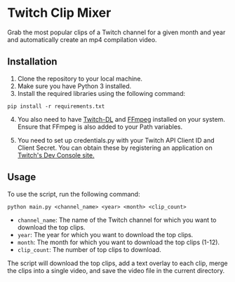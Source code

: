 # Twitch Clip Mixer
 Grab the most popular clips of a Twitch channel for a given month and year and automatically create an mp4 compilation video.

## Installation

1. Clone the repository to your local machine.
2. Make sure you have Python 3 installed.
3. Install the required libraries using the following command:

```pip install -r requirements.txt```

4. You also need to have [Twitch-DL](https://github.com/ihabunek/twitch-dl) and [FFmpeg](https://ffmpeg.org/) installed on your system. Ensure that FFmpeg is also added to your Path variables.

5. You need to set up credentials.py with your Twitch API Client ID and Client Secret. You can obtain these by registering an application on [Twitch's Dev Console site.](https://dev.twitch.tv/console)

## Usage

To use the script, run the following command:

```python main.py <channel_name> <year> <month> <clip_count>```

- `channel_name`: The name of the Twitch channel for which you want to download the top clips.
- `year`: The year for which you want to download the top clips.
- `month`: The month for which you want to download the top clips (1-12).
- `clip_count`: The number of top clips to download.

The script will download the top clips, add a text overlay to each clip, merge the clips into a single video, and save the video file in the current directory.